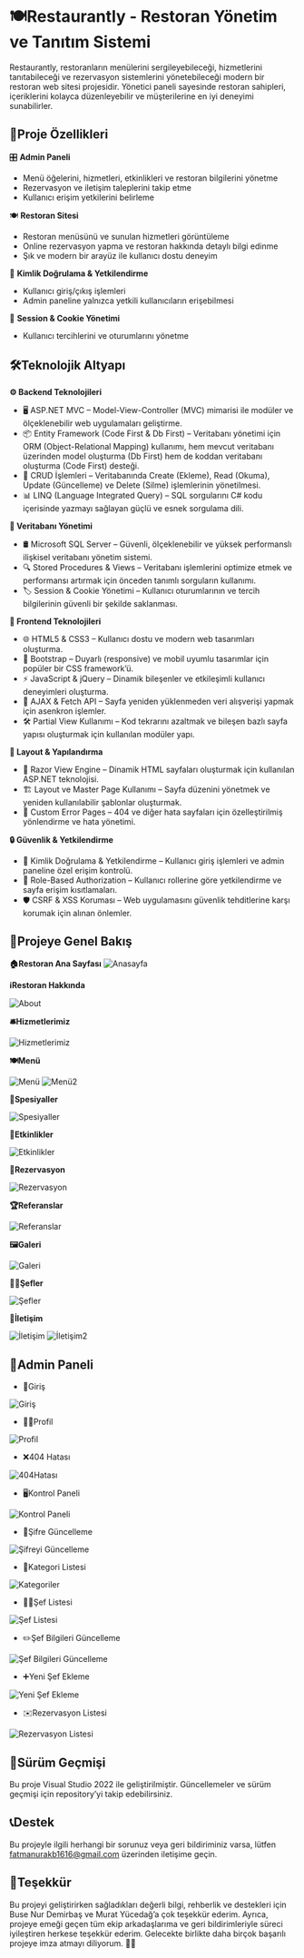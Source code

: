 # 🍽️Restaurantly - Restoran Yönetim ve Tanıtım Sistemi

Restaurantly, restoranların menülerini sergileyebileceği, hizmetlerini tanıtabileceği ve rezervasyon sistemlerini yönetebileceği modern bir restoran web sitesi projesidir. Yönetici paneli sayesinde restoran sahipleri, içeriklerini kolayca düzenleyebilir ve müşterilerine en iyi deneyimi sunabilirler.

## 🚀Proje Özellikleri
🎛️ **Admin Paneli**

- Menü öğelerini, hizmetleri, etkinlikleri ve restoran bilgilerini yönetme
- Rezervasyon ve iletişim taleplerini takip etme
- Kullanıcı erişim yetkilerini belirleme

🍽️ **Restoran Sitesi**
- Restoran menüsünü ve sunulan hizmetleri görüntüleme
- Online rezervasyon yapma ve restoran hakkında detaylı bilgi edinme
- Şık ve modern bir arayüz ile kullanıcı dostu deneyim

🔐 **Kimlik Doğrulama & Yetkilendirme**
- Kullanıcı giriş/çıkış işlemleri
- Admin paneline yalnızca yetkili kullanıcıların erişebilmesi

🍪 **Session & Cookie Yönetimi**
- Kullanıcı tercihlerini ve oturumlarını yönetme

## 🛠️Teknolojik Altyapı
**⚙️ Backend Teknolojileri**
- 🖥️ ASP.NET MVC – Model-View-Controller (MVC) mimarisi ile modüler ve ölçeklenebilir web uygulamaları geliştirme.
- 📦 Entity Framework (Code First & Db First) – Veritabanı yönetimi için ORM (Object-Relational Mapping) kullanımı, hem mevcut veritabanı üzerinden model oluşturma (Db First) hem de koddan veritabanı oluşturma (Code First) desteği.
- 🔄 CRUD İşlemleri – Veritabanında Create (Ekleme), Read (Okuma), Update (Güncelleme) ve Delete (Silme) işlemlerinin yönetilmesi.
- 📊 LINQ (Language Integrated Query) – SQL sorgularını C# kodu içerisinde yazmayı sağlayan güçlü ve esnek sorgulama dili.

**💾 Veritabanı Yönetimi**
- 🛢️ Microsoft SQL Server – Güvenli, ölçeklenebilir ve yüksek performanslı ilişkisel veritabanı yönetim sistemi.
- 🔍 Stored Procedures & Views – Veritabanı işlemlerini optimize etmek ve performansı artırmak için önceden tanımlı sorguların kullanımı.
- 🏷️ Session & Cookie Yönetimi – Kullanıcı oturumlarının ve tercih bilgilerinin güvenli bir şekilde saklanması.

**🎨 Frontend Teknolojileri**
- 🌐 HTML5 & CSS3 – Kullanıcı dostu ve modern web tasarımları oluşturma.
- 🎨 Bootstrap – Duyarlı (responsive) ve mobil uyumlu tasarımlar için popüler bir CSS framework’ü.
- ⚡ JavaScript & jQuery – Dinamik bileşenler ve etkileşimli kullanıcı deneyimleri oluşturma.
- 🔄 AJAX & Fetch API – Sayfa yeniden yüklenmeden veri alışverişi yapmak için asenkron işlemler.
- 🛠️ Partial View Kullanımı – Kod tekrarını azaltmak ve bileşen bazlı sayfa yapısı oluşturmak için kullanılan modüler yapı.

**📑 Layout & Yapılandırma**
- 📌 Razor View Engine – Dinamik HTML sayfaları oluşturmak için kullanılan ASP.NET teknolojisi.
- 🏗️ Layout ve Master Page Kullanımı – Sayfa düzenini yönetmek ve yeniden kullanılabilir şablonlar oluşturmak.
- 🔧 Custom Error Pages – 404 ve diğer hata sayfaları için özelleştirilmiş yönlendirme ve hata yönetimi.

**🔒 Güvenlik & Yetkilendirme**
- 🔑 Kimlik Doğrulama & Yetkilendirme – Kullanıcı giriş işlemleri ve admin paneline özel erişim kontrolü.
- 🚀 Role-Based Authorization – Kullanıcı rollerine göre yetkilendirme ve sayfa erişim kısıtlamaları.
- 🛡️ CSRF & XSS Koruması – Web uygulamasını güvenlik tehditlerine karşı korumak için alınan önlemler.

## 📸Projeye Genel Bakış

**🏠Restoran Ana Sayfası**
![Anasayfa](https://github.com/user-attachments/assets/a9a2982d-6c4c-450a-9b90-6fd279c1e766)

**ℹ️Restoran Hakkında**

![About](https://github.com/user-attachments/assets/70b8524b-2c12-4f04-a610-ba96fb6aeab2)

**🛎️Hizmetlerimiz**

![Hizmetlerimiz](https://github.com/user-attachments/assets/87b563a4-4d6e-44af-ad67-0b7bbf6fab95)

**🍽️Menü**

![Menü](https://github.com/user-attachments/assets/fb9f32fb-627e-498e-baf8-5c8a7166064a)
![Menü2](https://github.com/user-attachments/assets/2fe07607-a207-4e10-b618-c89ff6f222c2)

**🥗Spesiyaller**

![Spesiyaller](https://github.com/user-attachments/assets/07a51600-2cda-4d46-b6e5-38d8ea4d76c6)

**🎉Etkinlikler**

![Etkinlikler](https://github.com/user-attachments/assets/54b7372b-953d-431e-8c2b-502d162da00e)

**📅Rezervasyon**

![Rezervasyon](https://github.com/user-attachments/assets/abde328f-ff70-426f-94cd-fc1523a17c50)

**🏆Referanslar**

![Referanslar](https://github.com/user-attachments/assets/c221f68e-3d36-40b0-98e7-2d7f2a3a3dfa)

**🖼️Galeri**

![Galeri](https://github.com/user-attachments/assets/db2bd2a0-fdd6-4f59-8db7-c1be2ff33082)

**👨‍🍳Şefler**

![Şefler](https://github.com/user-attachments/assets/9dafe59a-32db-4591-b2ad-391c545426b5)

**💬İletişim**

![İletişim](https://github.com/user-attachments/assets/066e0474-a6e5-4f92-9889-bed57cf18745)
![İletişim2](https://github.com/user-attachments/assets/d6ad756c-2680-479a-bfa1-cd03002d8300)

## 👤Admin Paneli

- 🔑Giriş
 
![Giriş](https://github.com/user-attachments/assets/05268b1e-216b-44ef-a8f2-6fc91359c102)

- 🧑‍💼Profil

![Profil](https://github.com/user-attachments/assets/76822c8b-b2bc-4a04-96b5-663294ab4bd8)

- ❌404 Hatası

![404Hatası](https://github.com/user-attachments/assets/4c9052f1-42cd-4c5b-b9dd-b03c51fe2753)

- 🖥️Kontrol Paneli

![Kontrol Paneli](https://github.com/user-attachments/assets/1d24965d-e6c6-434e-9bb9-40987f4b0afb)

- 🔐Şifre Güncelleme

![Şifreyi Güncelleme](https://github.com/user-attachments/assets/b6e26e37-e646-410f-a21d-5cdc51b6d3de)

- 📂Kategori Listesi

![Kategoriler](https://github.com/user-attachments/assets/5955abe5-9ccb-4898-99f9-701ba12a7982)

- 👨‍🍳Şef Listesi

![Şef Listesi](https://github.com/user-attachments/assets/3b824d30-22f8-4037-8232-d5a894a8140d)

- ✏️Şef Bilgileri Güncelleme 

![Şef Bilgileri Güncelleme](https://github.com/user-attachments/assets/3463b86b-1138-419e-b790-ab0fe87a3f8f)

- ➕Yeni Şef Ekleme

![Yeni Şef Ekleme](https://github.com/user-attachments/assets/4f84c715-5495-4268-935a-ca1bd200592e)

- ✉️Rezervasyon Listesi

![Rezervasyon Listesi](https://github.com/user-attachments/assets/bb98b635-94f5-4e55-83a4-c50c4f131b1b)

## 📜Sürüm Geçmişi
Bu proje Visual Studio 2022 ile geliştirilmiştir. Güncellemeler ve sürüm geçmişi için repository’yi takip edebilirsiniz.

## 📞Destek
Bu projeyle ilgili herhangi bir sorunuz veya geri bildiriminiz varsa, lütfen fatmanurakb1616@gmail.com üzerinden iletişime geçin.

## 🎉Teşekkür
Bu projeyi geliştirirken sağladıkları değerli bilgi, rehberlik ve destekleri için Buse Nur Demirbaş ve Murat Yücedağ’a çok teşekkür ederim. 
Ayrıca, projeye emeği geçen tüm ekip arkadaşlarıma ve geri bildirimleriyle süreci iyileştiren herkese teşekkür ederim. Gelecekte birlikte daha birçok başarılı projeye imza atmayı diliyorum. 🚀🙏




